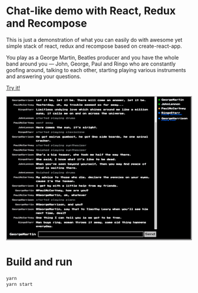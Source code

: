 # Chat-like demo with React, Redux and Recompose

This is just a demonstration of what you can easily do with awesome yet simple stack of react, redux and recompose based on create-react-app.

You play as a George Martin, Beatles producer and you have the whole band around you — John, George, Paul and Ringo who are constantly goofing around, talking to each other, starting playing various instruments and answering your questions.

[Try it!](http://nikita.kabardin.com/react-redux-recompose-chat-demo/)

[![Screenshot](https://github.com/nkabardin/react-redux-recompose-chat-demo/blob/master/screenshot.png?raw=true)](http://nikita.kabardin.com/react-redux-recompose-chat-demo/)

# Build and run

```
yarn
yarn start
```
